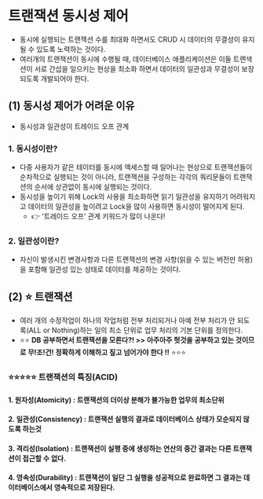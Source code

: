 # 트랜잭션 동시성 제어
- 동시에 실행되는 트랜잭션 수를 최대화 하면서도 CRUD 시 데이터의 무결성이 유지될 수 있도록 노력하는 것이다.
- 여러개의 트랜잭션이 동시에 수행될 때, 데이터베이스 애플리케이션은 이들 트랜색션이 서로 간섭을 일으키는 현상을 최소화 하면서 데이터의 일관성과 무결성이 보장되도록 개발되어야 한다.
## (1) 동시성 제어가 어려운 이유
- 동시성과 일관성이 트레이드 오프 관계
### 1. 동시성이란?
- 다중 사용자가 같은 테이터를 동시에 액세스할 때 일어나는 현상으로 트랜잭션들이 순차적으로 실행되는 것이 아니라, 트랜잭션을 구성하는 각각의 쿼리문들이 트랜잭션의 순서에 상관없이 동시에 실행되는 것이다.
- 동시성을 높이기 위해 Lock의 사용을 최소화하면 읽기 일관성을 유지하기 어려워지고 데이터의 일관성을 높이려고 Lock을 많이 사용하면 동시성이 떨어지게 된다.
  - 👉 '트레이드 오프' 관계 키워드가 많이 나온다!
### 2. 일관성이란?
- 자신이 발생시킨 변경사항과 다른 트랜잭션의 변경 사항(읽을 수 있는 버전만 허용)을 포함해 일관성 있는 상태로 데이터를 제공하는 것이다.
## (2) ⭐️ 트랜잭션
- 여러 개의 수정작업이 하나의 작업처럼 전부 처리되거나 아예 전부 처리가 안 되도록(ALL or Nothing)하는 일의 최소 단위로 업무 처리의 기본 단위를 정의한다.
- ⭐️⭐️ **DB 공부하면서 트랜잭션을 모른다?! >> 아주아주 헛것을 공부하고 있는 것이므로 무!조!건! 정확하게 이해하고 짚고 넘어가야 한다 !!** ⭐️⭐️⭐️
### ⭐️⭐️⭐️⭐️⭐️ 트랜잭션의 특징(ACID) 
#### 1. 원자성(Atomicity) : 트랜잭션의 더이상 분해가 불가능한 업무의 최소단위
#### 2. 일관성(Consistency) : 트랜잭션 실행의 결과로 데이터베이스 상태가 모순되지 않도록 하는것
#### 3. 격리성(Isolation) : 트랜잭션이 실행 중에 생성하는 연산의 중간 결과는 다른 트랜잭션이 접근할 수 없다.
#### 4. 영속성(Durability) : 트랜잭션이 일단 그 실행을 성공적으로 완료하면 그 결과는 데이터베이스에서 영속적으로 저장된다.